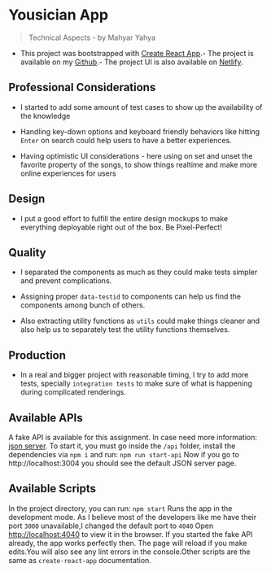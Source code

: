 # Yousician App

> Technical Aspects - by Mahyar Yahya

- This project was bootstrapped with [Create React App](https://github.com/facebook/create-react-app).- The project is available on my [Github](https://github.com/MahyarJ/yousician-app).- The project UI is also available on [Netlify](https://yousician-hero.netlify.app/).

## Professional Considerations

- I started to add some amount of test cases to show up the availability of the knowledge

- Handling key-down options and keyboard friendly behaviors like hitting `Enter` on search could help users to have a better experiences.

- Having optimistic UI considerations - here using on set and unset the favorite property of the songs, to show things realtime and make more online experiences for users

## Design

- I put a good effort to fulfill the entire design mockups to make everything deployable right out of the box. Be Pixel-Perfect!

## Quality

- I separated the components as much as they could make tests simpler and prevent complications.

- Assigning proper `data-testid` to components can help us find the components among bunch of others.

- Also extracting utility functions as `utils` could make things cleaner and also help us to separately test the utility functions themselves.

## Production

- In a real and bigger project with reasonable timing, I try to add more tests, specially `integration tests` to make sure of what is happening during complicated renderings.

## Available APIs

A fake API is available for this assignment. In case need more information: [json server](https://github.com/typicode/json-server).
To start it, you must go inside the ‍‍`/api` folder, install the dependencies via `npm i` and run:
`npm run start-api`
Now if you go to http://localhost:3004 you should see the default JSON server page.

## Available Scripts

In the project directory, you can run:
`npm start`
Runs the app in the development mode.
As I believe most of the developers like me have their port `3000` unavailable,I changed the default port to `4040`
Open [http://localhost:4040](http://localhost:4040) to view it in the browser.
If you started the fake API already, the app works perfectly then.
The page will reload if you make edits.You will also see any lint errors in the console.Other scripts are the same as `create-react-app` documentation.
